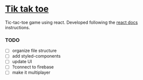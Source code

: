 # [Tik tak toe](https://ticktacktoe.now.sh)

Tic-tac-toe game using react. Developed following the [react docs](https://reactjs.org/tutorial/tutorial.html) instructions.

### TODO

- [ ] organize file structure
- [ ] add styled-components
- [ ] update UI
- [ ] ?connect to firebase
- [ ] make it multiplayer
